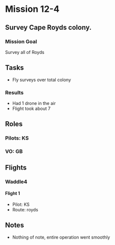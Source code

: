 # Mission 12-4
## Survey Cape Royds colony.
### Mission Goal
Survey all of Royds 

## Tasks
- Fly surveys over total colony

### Results 
- Had 1 drone in the air
- Flight took about 7

## Roles
### Pilots: KS
### VO: GB

## Flights
### Waddle4
#### Flight 1
- Pilot: KS
- Route: royds

## Notes
- Nothing of note, entire operation went smoothly